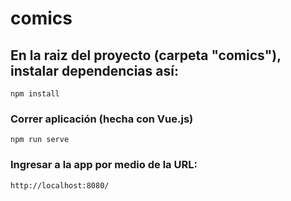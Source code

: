 # comics

## En la raiz del proyecto (carpeta "comics"), instalar dependencias así:
```
npm install
```

### Correr aplicación (hecha con Vue.js)
```
npm run serve
```

### Ingresar a la app por medio de la URL:

```
http://localhost:8080/
```
